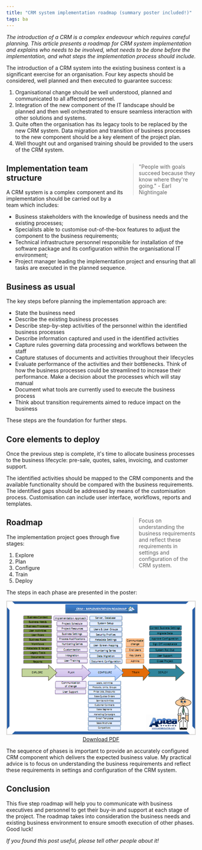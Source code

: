 ```yaml
---
title: "CRM system implementation roadmap (summary poster included!)"
tags: ba
---
```


_The introduction of a CRM is a complex endeavour which requires careful planning. This article presents a roadmap for CRM system implementation and explains who needs to be involved, what needs to be done before the implementation, and what steps the implementation process should include._

The introduction of a CRM system into the existing business context is a significant exercise for an organisation. Four key aspects should be considered, well planned and then executed to guarantee success:

1.  Organisational change should be well understood, planned and communicated to all affected personnel.
2.  Integration of the new component of the IT landscape should be planned and then well orchestrated to ensure seamless interaction with other solutions and systems.
3.  Quite often the organisation has its legacy tools to be replaced by the new CRM system. Data migration and transition of business processes to the new component should be a key element of the project plan.
4.  Well thought out and organised training should be provided to the users of the CRM system.

<blockquote style = "float: right; width: 30%">"People with goals succeed because they know where they're going." - Earl Nightingale</blockquote>

## Implementation team structure

A CRM system is a complex component and its implementation should be carried out by a team which includes:

*   Business stakeholders with the knowledge of business needs and the existing processes;
*   Specialists able to customise out-of-the-box features to adjust the component to the business requirements;
*   Technical infrastructure personnel responsible for installation of the software package and its configuration within the organisational IT environment;
*   Project manager leading the implementation project and ensuring that all tasks are executed in the planned sequence.

## Business as usual

The key steps before planning the implementation approach are:

*   State the business need
*   Describe the existing business processes
*   Describe step-by-step activities of the personnel within the identified business processes
*   Describe information captured and used in the identified activities
*   Capture rules governing data processing and workflows between the staff
*   Capture statuses of documents and activities throughout their lifecycles
*   Evaluate performance of the activities and their bottlenecks. Think of how the business processes could be streamlined to increase their performance. Make a decision about the processes which will stay manual
*   Document what tools are currently used to execute the business process
*   Think about transition requirements aimed to reduce impact on the business

These steps are the foundation for further steps.

## Core elements to deploy

Once the previous step is complete, it's time to allocate business processes to the business lifecycle: pre-sale, quotes, sales, invoicing, and customer support.

The identified activities should be mapped to the CRM components and the available functionality should be compared with the business requirements. The identified gaps should be addressed by means of the customisation process. Customisation can include user interface, workflows, reports and templates.

<blockquote style = "float: right; width: 30%">Focus on understanding the business requirements and reflect these requirements in settings and configuration of the CRM system.</blockquote>

## Roadmap

The implementation project goes through five stages:

1.  Explore
2.  Plan
3.  Configure
4.  Train
5.  Deploy

The steps in each phase are presented in the poster:

<div style = "text-align: center">
    <a href = "/files/crm-poster.pdf"><img src = "/img/crm-poster.png" /></a><br/>
    <a href = "/files/crm-poster.pdf">Download PDF</a>
</div>
    
The sequence of phases is important to provide an accurately configured CRM component which delivers the expected business value. My practical advice is to focus on understanding the business requirements and reflect these requirements in settings and configuration of the CRM system.

## Conclusion

This five step roadmap will help you to communicate with business executives and personnel to get their buy-in and support at each stage of the project. The roadmap takes into consideration the business needs and existing business environment to ensure smooth execution of other phases. Good luck!

_If you found this post useful, please tell other people about it!_